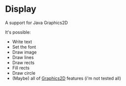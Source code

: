 Display
=============

A support for Java Graphics2D

It's possible:

* Write text
* Set the font
* Draw image
* Draw lines
* Draw rects
* Fill rects
* Draw circle
* (Maybe) all of [Graphics2D](https://docs.oracle.com/javase/7/docs/api/java/awt/Graphics2D.html) features (i'm not tested all)